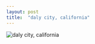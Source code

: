 ```yaml
---
layout: post
title:  "daly city, california"
---
```


![daly city, california]({{site.baseurl}}/images/DSCF2280.jpg)
